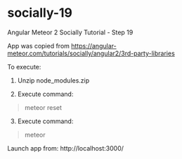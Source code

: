 # socially-19
Angular Meteor 2 Socially Tutorial - Step 19

App was copied from https://angular-meteor.com/tutorials/socially/angular2/3rd-party-libraries

To execute:

1) Unzip node_modules.zip

2) Execute command:
 > meteor reset

3) Execute command:
 > meteor

Launch app from: http://localhost:3000/

